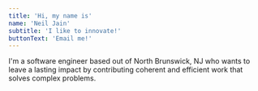 ```yaml
---
title: 'Hi, my name is'
name: 'Neil Jain'
subtitle: 'I like to innovate!'
buttonText: 'Email me!'
---
```


I'm a software engineer based out of North Brunswick, NJ who wants to leave a lasting impact by contributing coherent and efficient work that solves complex problems.
